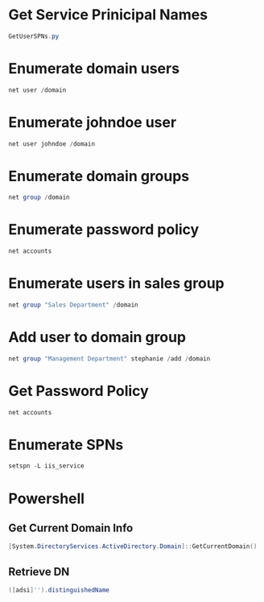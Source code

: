 # Get Service Prinicipal Names  
```powershell
GetUserSPNs.py  
```
  
# Enumerate domain users  
```powershell
net user /domain  
```
  
# Enumerate johndoe user  
```powershell
net user johndoe /domain  
```
  
# Enumerate domain groups  
```powershell
net group /domain  
```
  
# Enumerate password policy  
```powershell
net accounts  
```
  
# Enumerate users in sales group  
```powershell
net group "Sales Department" /domain   
```
  
# Add user to domain group  
```powershell
net group "Management Department" stephanie /add /domain  
```
  
# Get Password Policy  
```powershell
net accounts  
```
  
# Enumerate SPNs  
```powershell
setspn -L iis_service  
```
  
# Powershell  
  
## Get Current Domain Info
```powershell
[System.DirectoryServices.ActiveDirectory.Domain]::GetCurrentDomain()  
```

## Retrieve DN  
```powershell
([adsi]'').distinguishedName
```

